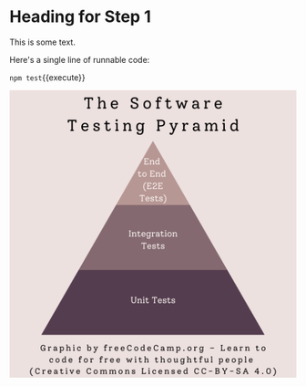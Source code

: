 # Heading for Step 1

This is some text.

Here's a single line of runnable code:

`npm test`{{execute}}

![Three types of testing](./assets/threeTypesOfTesting.png)

